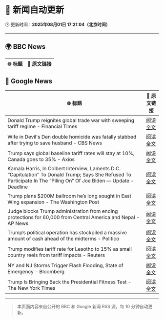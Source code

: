 # 🧠 新闻自动更新

🕒 更新时间：**2025年08月01日 17:21:04（北京时间）**

---

## 🌍 BBC News

| 🌐 标题 | 🔗 原文链接 |
|--------|-------------|

## 📰 Google News

| 🌐 标题 | 🔗 原文链接 |
|--------|-------------|
| Donald Trump reignites global trade war with sweeping tariff regime - Financial Times | [阅读全文](https://news.google.com/rss/articles/CBMicEFVX3lxTE9vdXlyWVVkbnIzOFp3QlhFeklZVkF4cmNXMXdWeHc0MVIyOFZLSVViMFlSV1JRUzVBcHI4d0NhXzZpbS15djJ2ZndYYklDc2ExdVdabDRyNEowbC1tc2hHV09iT1plUWFGVmo3dUtZUU0?oc=5) |
| Wife in Devil's Den double homicide was fatally stabbed after trying to save husband - CBS News | [阅读全文](https://news.google.com/rss/articles/CBMihAFBVV95cUxOcE1kbHRLbnNTRkpCVkJMemgyMmlfRnl4U05leVZiRzk0NWE1eHdmUGxNSk1aUEJUdVlobElwUHlRVzRpNGdVclFaNXVxRVBqMG9GaEtzOWVmeE5fcE4zLUVmR05yQUx5OW9MN2VXNllJVGxkQVNaM3EtdWx3ajdxc2VHQTjSAYoBQVVfeXFMUFV5TVdUckhENzFHMGo0djlMM3ZVRTlDVkJZVVhKM2lJbVBfUmlrY0J5Q3JvaFhrbHV3eGxEd2hHVkJYVmg5RG96YmJaR3k2dU5walFydW5PT2JBVnM1bVZ5ZUVKX2xnU29PbjBqbUk5dE5CUHVVVm1Lb19JSGowVGs2ZVhieVlPeFln?oc=5) |
| Trump says global baseline tariff rates will stay at 10%, Canada goes to 35% - Axios | [阅读全文](https://news.google.com/rss/articles/CBMiekFVX3lxTE9vOGJLZE83a2dza1d2NjQ4UERuWlBHbUUyemtmT0RVNklTUHdFU3dCbFZGQjVJWk5vNTh3VmYybnpyUFNtU0FPNnNLT3JaY0ViRlMyd1ozdHVWZ2NlQkdONmdxUGZfam9rRVZvSk41QVVQcXZBUHFTSG93?oc=5) |
| Kamala Harris, In Colbert Interview, Laments D.C. “Capitulation” To Donald Trump; Says She Refused To Participate In The “Piling On” Of Joe Biden — Update - Deadline | [阅读全文](https://news.google.com/rss/articles/CBMihwFBVV95cUxQMHppS09XNVFVc2xnRnd0QmZmMzZ4eTBoVnVvX20zVzZ6Yjd5cWxPYnZrQS10TWtmXzEzSnZZbWlxaklPS1RrOU1VSE9OYlJlVlpISEhoNEQ5M0VYd3NwYmY5bTRORXFlbFZJWWZPSmVGUEZqQ0U5WXAyUW9RUWhkNWxSb08zS3M?oc=5) |
| Trump plans $200M ballroom he’s long sought in East Wing expansion - The Washington Post | [阅读全文](https://news.google.com/rss/articles/CBMijgFBVV95cUxQRXdoRlBfSmtSYjlQZHRXMUlMclMtU2N5VDBIc3RvSEtPbjhyWG0xWGJVM3oxVzhjVWpERGdlU1JJMFdJRmpUVlNjYnJJb21IbzBqX3VlcWhZMl9yRmlXb0x4blJLRVVaN2F6UVNiTUxCVHlKQklBR19YTXRwRTN1dXpzR3pVaXRCTVh4cmtR?oc=5) |
| Judge blocks Trump administration from ending protections for 60,000 from Central America and Nepal - AP News | [阅读全文](https://news.google.com/rss/articles/CBMioAFBVV95cUxOdl8ySzZXV3puMktJdHFKY0pyZlI4ai1zMVkweU95dUJuREc2WVhCUzM0WXZYTlkzNUMwNWUtZ2dSUENXUmgyWGdNN3lYNlRaeFBXaElFNXJ0c0d3TUktQm5fYVo2NkR3emFDdDBJb0VxSEtUOWdkdGVzd1ItbmE0UFZNM1ZtVk16WUc1VWZEQ3I4TVNlT1VULWxoekxUbUhu?oc=5) |
| Trump’s political operation has stockpiled a massive amount of cash ahead of the midterms - Politico | [阅读全文](https://news.google.com/rss/articles/CBMiggFBVV95cUxPTTlPazlpN20tMEl6Q2lSRkZLV3hZa004RjU4QUUtdGhRYm1RTjdxc0I0MGlUYkZwdHpZa2JVcUhJRGl1MUZkYmlFMkl4OXpzTkIzeHdmWDA2OW9IUW5nMlFsUzRUM3piS3Y5ZXlhc0oya2IwcVA5MTI4ckprZTdJSG13?oc=5) |
| Trump modifies tariff rate for Lesotho to 15% as small country reels from tariff impacts - Reuters | [阅读全文](https://news.google.com/rss/articles/CBMivgFBVV95cUxNZTg4U2lDaTd0a3loWWw4bXBfRGlud0VLcDBqN0lYSjE2bzZXYlZXbnNGSXd3MkNMVkVQWDlqZHd5VDhIZzd4UnBIdkI1SHVfcktFeTdLVU9VZWpyZXNrRzFXUlZKTzVseEhSVWNudXgxeHVXWTNfdHRHQU1ETkd5a2VtYWFtaDdOWENtZ1dhOHJhQm5SeHdSVG5RRnZmSUN1M1JwNzc3al8xRkxrZ2FCUDQzS1pFME40Wm9kVXNB?oc=5) |
| NY and NJ Storms Trigger Flash Flooding, State of Emergency - Bloomberg | [阅读全文](https://news.google.com/rss/articles/CBMiswFBVV95cUxNQ2pielY5cTVneHQ5emt0cENHakN1eUVHWTdtTUtySWRrSUZtLW1WNk1xZ2RodVJXbDlLT1JHazZRTHpVR1ZYWU8xOTZsRm9WclpXeEY5NVF0SDMtbzFBRnJDWjZqQ0lmM2taMHJjSlFPeHZNVTFwY2FPcGI2T0hMVkJSVUJpcFBfeVV4cW95NC03cjNUekh3LUY2OTNsNC14NGdwYklYMzJTdnl2U0NlRzFsZw?oc=5) |
| Trump Is Bringing Back the Presidential Fitness Test - The New York Times | [阅读全文](https://news.google.com/rss/articles/CBMiiAFBVV95cUxQeG1XbnlQMk1CNXlPMW9LSXE5QzNVZFhWWWdUWUZKbHd4VjdKc2VSMEVqNDNMYnZLN0RpSHNuWlNCeVE4S3cxZWY5Tk9JMWllWnN3dkxXZkRSN3NtdFRTZDFKd2ZCSjd5YkY2WWtrLUhxMXc3TlYxTFlaNnI0VkMyekZBX0VpR2dX?oc=5) |

---
> 本页面内容来自公开的 BBC 和 Google 新闻 RSS 源，每 10 分钟自动更新。